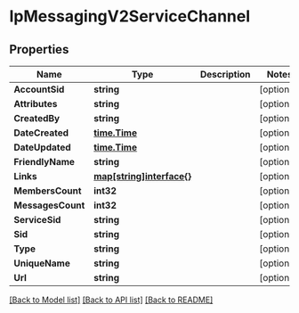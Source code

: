# IpMessagingV2ServiceChannel

## Properties

Name | Type | Description | Notes
------------ | ------------- | ------------- | -------------
**AccountSid** | **string** |  | [optional] 
**Attributes** | **string** |  | [optional] 
**CreatedBy** | **string** |  | [optional] 
**DateCreated** | [**time.Time**](time.Time.md) |  | [optional] 
**DateUpdated** | [**time.Time**](time.Time.md) |  | [optional] 
**FriendlyName** | **string** |  | [optional] 
**Links** | [**map[string]interface{}**](.md) |  | [optional] 
**MembersCount** | **int32** |  | [optional] 
**MessagesCount** | **int32** |  | [optional] 
**ServiceSid** | **string** |  | [optional] 
**Sid** | **string** |  | [optional] 
**Type** | **string** |  | [optional] 
**UniqueName** | **string** |  | [optional] 
**Url** | **string** |  | [optional] 

[[Back to Model list]](../README.md#documentation-for-models) [[Back to API list]](../README.md#documentation-for-api-endpoints) [[Back to README]](../README.md)


